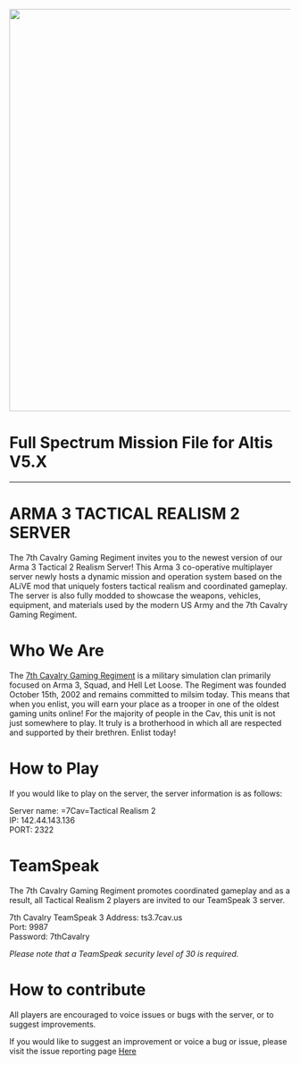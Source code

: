 <p align="center">
    <img src="https://7cav.us/proxy.php?image=https%3A%2F%2Fi.imgur.com%2FS5D8WuM.png&hash=a05014e6b7eae1a1ca80fb6b31f65dbd" width="720">
</p>

# Full Spectrum Mission File for Altis V5.X
---

# ARMA 3 TACTICAL REALISM 2 SERVER

The 7th Cavalry Gaming Regiment invites you to the newest version of our Arma 3 Tactical 2 Realism Server! This Arma 3 co-operative multiplayer server newly hosts a dynamic mission and operation system based on the ALiVE mod that uniquely fosters tactical realism and coordinated gameplay. The server is also fully modded to showcase the weapons, vehicles, equipment, and materials used by the modern US Army and the 7th Cavalry Gaming Regiment.

# Who We Are

The [7th Cavalry Gaming Regiment](https://7cav.us/) is a military simulation clan primarily focused on Arma 3, Squad, and Hell Let Loose. The Regiment was founded October 15th, 2002 and remains committed to milsim today. This means that when you enlist, you will earn your place as a trooper in one of the oldest gaming units online! For the majority of people in the Cav, this unit is not just somewhere to play. It truly is a brotherhood in which all are respected and supported by their brethren. Enlist today!

# How to Play

If you would like to play on the server, the server information is as follows:

<p>Server name: =7Cav=Tactical Realism 2<br>
IP: 142.44.143.136<br>
PORT: 2322
</p>

# TeamSpeak

The 7th Cavalry Gaming Regiment promotes coordinated gameplay and as a result, all Tactical Realism 2 players are invited to our TeamSpeak 3 server.

<p>7th Cavalry TeamSpeak 3 Address: ts3.7cav.us<br>
Port: 9987<br>
Password: 7thCavalry
</p>

*Please note that a TeamSpeak security level of 30 is required.*

# How to contribute

All players are encouraged to voice issues or bugs with the server, or to suggest improvements. 

If you would like to suggest an improvement or voice a bug or issue, please visit the issue reporting page [Here](https://github.com/7CavArma3Dev/7Cav-Alive-Altis/issues/new/choose)
